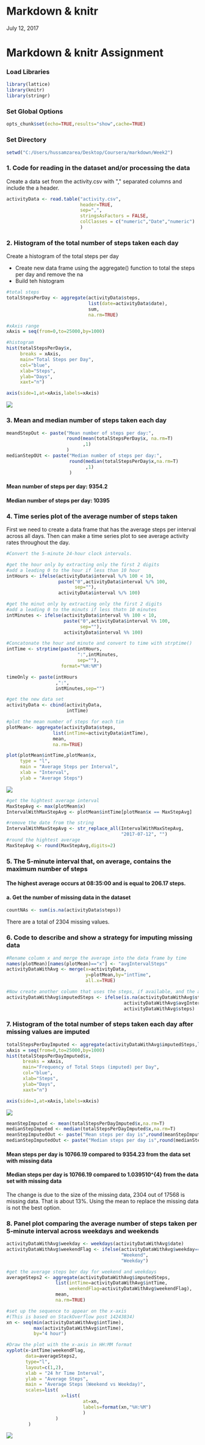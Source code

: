 Markdown & knitr
================
July 12, 2017

Markdown & knitr Assignment
===========================

### Load Libraries

``` r
library(lattice)
library(knitr)
library(stringr)
```

### Set Global Options

``` r
opts_chunk$set(echo=TRUE,results="show",cache=TRUE)
```

### Set Directory

``` r
setwd("C:/Users/hussamzarea/Desktop/Coursera/markdown/Week2")
```

### 1. Code for reading in the dataset and/or processing the data

Create a data set from the activity.csv with "," separated columns and include the a header.

``` r
activityData <- read.table("activity.csv", 
                           header=TRUE, 
                           sep=",", 
                           stringsAsFactors = FALSE, 
                           colClasses = c("numeric","Date","numeric")
                           )
```

### 2. Histogram of the total number of steps taken each day

Create a histogram of the total steps per day

-   Create new data frame using the aggregate() function to total the steps per day and remove the na
-   Build teh histogram

``` r
#total steps
totalStepsPerDay <- aggregate(activityData$steps,
                              list(date=activityData$date),
                              sum,
                              na.rm=TRUE)

#xAxis range
xAxis = seq(from=0,to=25000,by=1000) 

#histogram
hist(totalStepsPerDay$x, 
     breaks = xAxis, 
     main="Total Steps per Day", 
     col="blue", 
     xlab="Steps", 
     ylab="Days", 
     xaxt="n") 

axis(side=1,at=xAxis,labels=xAxis)
```

![](week_2_markdown_knitr_files/figure-markdown_github/unnamed-chunk-5-1.png)

### 3. Mean and median number of steps taken each day

``` r
meandStepOut <- paste("Mean number of steps per day:", 
                      round(mean(totalStepsPerDay$x, na.rm=T)
                            ,1)
                      )
medianStepOUt <- paste("Median number of steps per day:",
                       round(median(totalStepsPerDay$x,na.rm=T)
                             ,1)
                       )
```

#### Mean number of steps per day: 9354.2

#### Median number of steps per day: 10395

### 4. Time series plot of the average number of steps taken

First we need to create a data frame that has the average steps per interval across all days. Then can make a time series plot to see average activity rates throughout the day.

``` r
#Convert the 5-minute 24-hour clock intervals.

#get the hour only by extracting only the first 2 digits 
#add a leading 0 to the hour if less than 10 hour
intHours <- ifelse(activityData$interval %/% 100 < 10,
                   paste("0",activityData$interval %/% 100,
                         sep=""),
                   activityData$interval %/% 100)

#get the minut only by extracting only the first 2 digits
#add a leading 0 to the minuts if less thatn 10 minutes 
intMinutes <- ifelse(activityData$interval %% 100 < 10,
                     paste("0",activityData$interval %% 100,
                           sep=""),
                     activityData$interval %% 100)

#Concatonate the hour and minute and convert to time with strptime()
intTime <- strptime(paste(intHours,
                          ":",intMinutes,
                          sep=""),
                    format="%H:%M")

timeOnly <- paste(intHours
                  ,":",
                  intMinutes,sep="")

#get the new data set
activityData <- cbind(activityData,
                      intTime)

#plot the mean number of steps for each tim
plotMean<- aggregate(activityData$steps,
                 list(intTime=activityData$intTime),
                 mean,
                 na.rm=TRUE)

plot(plotMean$intTime,plotMean$x,
     type = "l",
     main = "Average Steps per Interval",
     xlab = "Interval",
     ylab = "Average Steps")
```

![](week_2_markdown_knitr_files/figure-markdown_github/unnamed-chunk-7-1.png)

``` r
#get the hightest average interval
MaxStepAvg <- max(plotMean$x)
IntervalWithMaxStepAvg <- plotMean$intTime[plotMean$x == MaxStepAvg]

#remove the date from the string
IntervalWithMaxStepAvg <- str_replace_all(IntervalWithMaxStepAvg,
                                          "2017-07-12", "")
#round the hightest average
MaxStepAvg <- round(MaxStepAvg,digits=2) 
```

### 5. The 5-minute interval that, on average, contains the maximum number of steps

#### The highest average occurs at 08:35:00 and is equal to 206.17 steps.

#### a. Get the number of missing data in the dataset

``` r
countNAs <- sum(is.na(activityData$steps))
```

There are a total of 2304 missing values.

### 6. Code to describe and show a strategy for imputing missing data

``` r
#Rename column x and merge the average into the data frame by time
names(plotMean)[names(plotMean)=="x"] <- "avgIntervalSteps"
activityDataWithAvg <- merge(x=activityData,
                             y=plotMean,by="intTime",
                             all.x=TRUE)

#Now create another column that uses the steps, if available, and the avgIntervalSteps otherwise.
activityDataWithAvg$imputedSteps <- ifelse(is.na(activityDataWithAvg$steps),
                                           activityDataWithAvg$avgIntervalSteps,
                                           activityDataWithAvg$steps)
```

### 7. Histogram of the total number of steps taken each day after missing values are imputed

``` r
totalStepsPerDayImputed <- aggregate(activityDataWithAvg$imputedSteps,list(date=activityDataWithAvg$date),sum,na.rm=TRUE)
xAxis = seq(from=0,to=25000,by=1000) 
hist(totalStepsPerDayImputed$x,
      breaks = xAxis,
      main="Frequency of Total Steps (imputed) per Day",
      col="blue",
      xlab="Steps",
      ylab="Days",
      xaxt="n")

axis(side=1,at=xAxis,labels=xAxis)
```

![](week_2_markdown_knitr_files/figure-markdown_github/unnamed-chunk-10-1.png)

``` r
meanStepImputed <- mean(totalStepsPerDayImputed$x,na.rm=T)
medianStepImputed <- median(totalStepsPerDayImputed$x,na.rm=T)
meanStepImputedOut <- paste("Mean steps per day is",round(meanStepImputed,2))
medianStepImputedOut <- paste("Median steps per day is",round(medianStepImputed,2))
```

#### Mean steps per day is 10766.19 compared to 9354.23 from the data set with missing data

#### Median steps per day is 10766.19 compared to 1.039510^{4} from the data set with missing data

The change is due to the size of the missing data, 2304 out of 17568 is missing data. That is about 13%. Using the mean to replace the missing data is not the best option.

### 8. Panel plot comparing the average number of steps taken per 5-minute interval across weekdays and weekends

``` r
activityDataWithAvg$weekday <- weekdays(activityDataWithAvg$date)
activityDataWithAvg$weekendFlag <- ifelse(activityDataWithAvg$weekday=="Saturday" | activityDataWithAvg$weekday=="Sunday",
                                          "Weekend",
                                          "Weekday")

#get the average steps ber day for weekend and weekdays
averageSteps2 <- aggregate(activityDataWithAvg$imputedSteps,
                  list(intTime=activityDataWithAvg$intTime,
                       weekendFlag=activityDataWithAvg$weekendFlag),
                  mean,
                  na.rm=TRUE)

#set up the sequence to appear on the x-axis
#(This is based on StackOverflow post 14243834)
xn <- seq(min(activityDataWithAvg$intTime),
          max(activityDataWithAvg$intTime),
          by="4 hour")

#Draw the plot with the x-axis in HH:MM format
xyplot(x~intTime|weekendFlag,
       data=averageSteps2,
       type="l",
       layout=c(1,2),
       xlab = "24 hr Time Interval",
       ylab = "Average Steps",
       main = "Average Steps (Weekend vs Weekday)",
       scales=list(
                    x=list(
                            at=xn,
                            labels=format(xn,"%H:%M")
                            )
                  )
        )
```

![](week_2_markdown_knitr_files/figure-markdown_github/unnamed-chunk-11-1.png)
